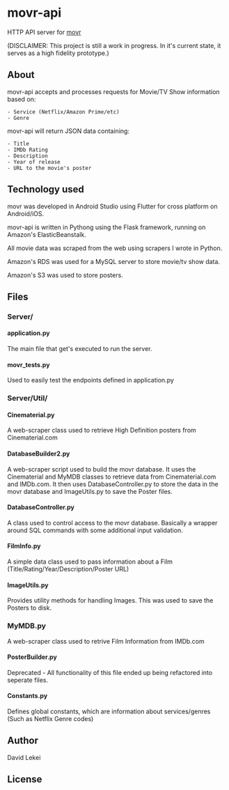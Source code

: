 # movr-api

HTTP API server for [movr](https://github.com/DavidLekei/movr)

(DISCLAIMER: This project is still a work in progress. In it's current state, it serves as a high fidelity prototype.)

## About

movr-api accepts and processes requests for Movie/TV Show information based on: 
	
	- Service (Netflix/Amazon Prime/etc)
	- Genre

movr-api will return JSON data containing:

	- Title
	- IMDb Rating
	- Description
	- Year of release
	- URL to the movie's poster


## Technology used

movr was developed in Android Studio using Flutter for cross platform on Android/iOS.

movr-api is written in Pythong using the Flask framework, running on Amazon's ElasticBeanstalk.

All movie data was scraped from the web using scrapers I wrote in Python. 

Amazon's RDS was used for a MySQL server to store movie/tv show data.

Amazon's S3 was used to store posters.

## Files

### Server/

#### application.py

The main file that get's executed to run the server.

#### movr_tests.py

Used to easily test the endpoints defined in application.py

### Server/Util/

#### Cinematerial.py

A web-scraper class used to retrieve High Definition posters from Cinematerial.com

#### DatabaseBuilder2.py

A web-scraper script used to build the movr database. It uses the Cinematerial and MyMDB classes to retrieve data from Cinematerial.com and IMDb.com. It then uses DatabaseController.py to store the data in the movr database and ImageUtils.py to save the Poster files.

#### DatabaseController.py

A class used to control access to the movr database. Basically a wrapper around SQL commands with some additional input validation.

#### FilmInfo.py

A simple data class used to pass information about a Film (Title/Rating/Year/Description/Poster URL)

#### ImageUtils.py

Provides utility methods for handling Images. This was used to save the Posters to disk.

### MyMDB.py

A web-scraper class used to retrive Film Information from IMDb.com

#### PosterBuilder.py

Deprecated - All functionality of this file ended up being refactored into seperate files.

#### Constants.py

Defines global constants, which are information about services/genres (Such as Netflix Genre codes)

## Author

David Lekei

## License

